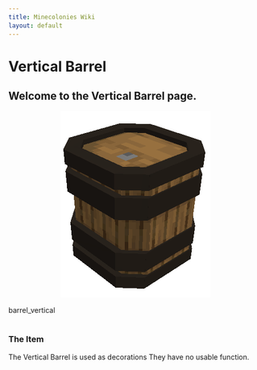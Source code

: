 ```yaml
---
title: Minecolonies Wiki
layout: default
---
```

# Vertical Barrel 

## Welcome to the Vertical Barrel page. 

<div class="infobox box text-center">
    <p style="text-align:center;"><img src="../../assets/images/items/barrel_vertical.png" alt="Vertical Barrel"></p>
    <recipe>barrel_vertical</recipe>
</div>
<br>

### The Item

The Vertical Barrel is used as decorations They have no usable function.
<br>
